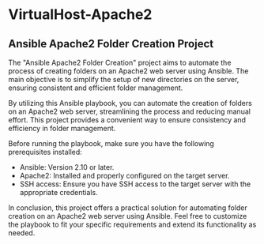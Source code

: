 # VirtualHost-Apache2
## Ansible Apache2 Folder Creation Project

The "Ansible Apache2 Folder Creation" project aims to automate the process of creating folders on an Apache2 web server using Ansible. The main objective is to simplify the setup of new directories on the server, ensuring consistent and efficient folder management.

By utilizing this Ansible playbook, you can automate the creation of folders on an Apache2 web server, streamlining the process and reducing manual effort. This project provides a convenient way to ensure consistency and efficiency in folder management. 

Before running the playbook, make sure you have the following prerequisites installed:
- Ansible: Version 2.10 or later.
- Apache2: Installed and properly configured on the target server.
- SSH access: Ensure you have SSH access to the target server with the appropriate credentials.

In conclusion, this project offers a practical solution for automating folder creation on an Apache2 web server using Ansible. Feel free to customize the playbook to fit your specific requirements and extend its functionality as needed.
